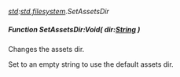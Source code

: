 _[std](../../modules/std/std-module.md):[std.filesystem](../../modules/std/std-filesystem.md).SetAssetsDir_
##### Function SetAssetsDir:Void( dir:[String](../../modules/wonkey/wonkey-types-string.md) )
Changes the assets dir.

Set to an empty string to use the default assets dir.
